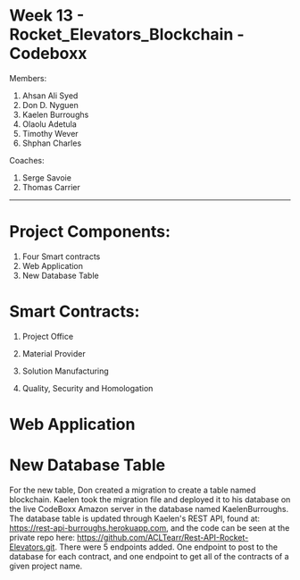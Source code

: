 # Week 13 - Rocket_Elevators_Blockchain - Codeboxx

Members:
1. Ahsan Ali Syed
2. Don D. Nyguen 
3. Kaelen Burroughs
4. Olaolu Adetula
5. Timothy Wever
6. Shphan Charles

Coaches:
1. Serge Savoie
2. Thomas Carrier
-------------------------------------------------------------------------

# Project Components:

1. Four Smart contracts
2. Web Application 
3. New Database Table 

# Smart Contracts:

1. Project Office


2. Material Provider


3. Solution Manufacturing


4. Quality, Security and Homologation



# Web Application



# New Database Table

For the new table, Don created a migration to create a table named blockchain. Kaelen took the migration file and deployed it to his database on the live CodeBoxx Amazon server in the database named KaelenBurroughs. The database table is updated through Kaelen's REST API, found at: https://rest-api-burroughs.herokuapp.com, and the code can be seen at the private repo here: https://github.com/ACLTearr/Rest-API-Rocket-Elevators.git. There were 5 endpoints added. One endpoint to post to the database for each contract, and one endpoint to get all of the contracts of a given project name.
